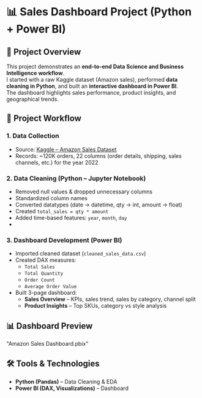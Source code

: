 # 📊 Sales Dashboard Project (Python + Power BI)

## 🚀 Project Overview
This project demonstrates an **end-to-end Data Science and Business Intelligence workflow**.  
I started with a raw Kaggle dataset (Amazon sales), performed **data cleaning in Python**, and built an **interactive dashboard in Power BI**.  
The dashboard highlights sales performance, product insights, and geographical trends.

## 📂 Project Workflow

### 1. Data Collection
- Source: [Kaggle – Amazon Sales Dataset](https://www.kaggle.com/)  
- Records: ~120K orders, 22 columns (order details, shipping, sales channels, etc.) for the year 2022

### 2. Data Cleaning (Python – Jupyter Notebook)
- Removed null values & dropped unnecessary columns  
- Standardized column names  
- Converted datatypes (date → datetime, qty → int, amount → float)  
- Created `total_sales = qty * amount`  
- Added time-based features: `year`, `month`, `day`
- 
### 3. Dashboard Development (Power BI)
- Imported cleaned dataset (`cleaned_sales_data.csv`)  
- Created DAX measures:  
  - `Total Sales`  
  - `Total Quantity`  
  - `Order Count`  
  - `Average Order Value`  
- Built 3-page dashboard:  
  - **Sales Overview** – KPIs, sales trend, sales by category, channel split   
  - **Product Insights** – Top SKUs, category vs style analysis 

## 📊 Dashboard Preview
"Amazon Sales Dashboard.pbix"

## 🛠️ Tools & Technologies
- **Python (Pandas)** – Data Cleaning & EDA  
- **Power BI (DAX, Visualizations)** – Dashboard
